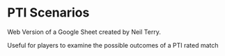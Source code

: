 # PTI Scenarios

Web Version of a Google Sheet created by Neil Terry.

Useful for players to examine the possible outcomes of a PTI rated match
